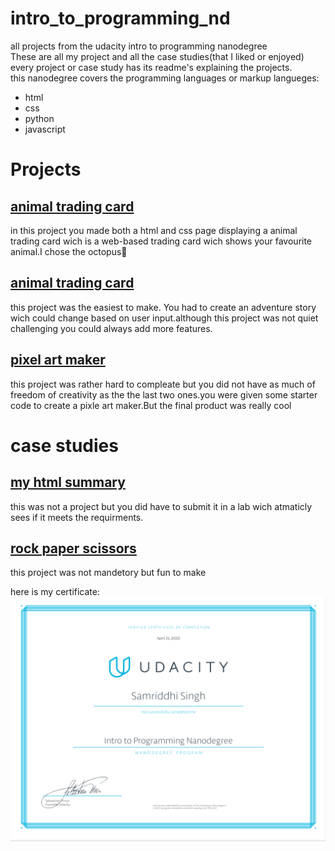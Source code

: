 # intro_to_programming_nd<br>
all projects from the udacity intro to programming nanodegree<br>
These are all my project and all the case studies(that I liked or enjoyed)<br>
every project or case study has its readme's explaining the projects.<br>
this nanodegree covers the programming languages or markup langueges:<br>
<ul>
<li>html
<li>css
<li>python
<li>javascript
</ul>
<h1>Projects</h1>
<h2><a href="https://github.com/simsalabim1/intro-to-programming-nd/tree/master/project1-octopus-trading-card"> animal trading card </a></h2>
in this project you made both a html and css page displaying a animal trading card wich is a web-based trading card wich shows your favourite animal.I chose the octopus🐙<br>
<h2><a href="https://github.com/simsalabim1/intro-to-programming-nd/tree/master/project2-Python-adventure-game"> animal trading card </a></h2>
this project was the easiest to make. You had to create an adventure story wich could change based on user input.although this project was not quiet challenging you could always add more features.
<h2><a href="https://github.com/simsalabim1/intro-to-programming-nd/tree/master/project3-pixel-art-maker-starter-master-master">pixel art maker</a></h2>
this project was rather hard to compleate but you did not have as much of freedom of creativity as the the last two ones.you were given some starter code to create a pixle art maker.But the final product was really cool
<h1>case studies</h1>
<h2><a href="https://github.com/simsalabim1/intro-to-programming-nd/tree/master/my-html-Summary-master">my html summary</a></h2>
this was not a project but you did have to submit it in a lab wich atmaticly sees if it meets the requirments.
<h2><a href="https://github.com/simsalabim1/intro-to-programming-nd/tree/master/Rock-paper-scissors-master">rock paper scissors</a></h2>
this project was not mandetory but fun to make

here is my certificate:<br>
<img src="photo.png">

